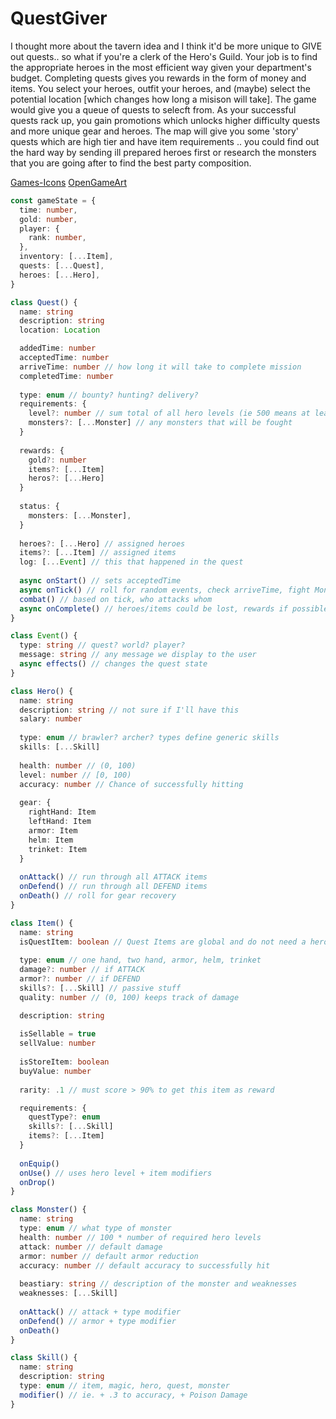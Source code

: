 # QuestGiver

I thought more about the tavern idea and I think it'd be more unique to GIVE out quests.. so what if you're a clerk of the Hero's Guild. Your job is to find the appropriate heroes in the most efficient way given your department's budget. Completing quests gives you rewards in the form of money and items. You select your heroes, outfit your heroes, and (maybe) select the potential location [which changes how long a misison will take].
The game would give you a queue of quests to selecft from. As your successful quests rack up, you gain promotions which unlocks higher difficulty quests and more unique gear and heroes.
The map will give you some 'story' quests which are high tier and have item requirements .. you could find out the hard way by sending ill prepared heroes first or research the monsters that you are going after to find the best party composition.

[Games-Icons](https://game-icons.net/) 
[OpenGameArt](https://opengameart.org)


```typescript
const gameState = {
  time: number,
  gold: number,
  player: {
    rank: number,
  },
  inventory: [...Item],
  quests: [...Quest],
  heroes: [...Hero],
}
```

```typescript
class Quest() {
  name: string
  description: string
  location: Location

  addedTime: number
  acceptedTime: number
  arriveTime: number // how long it will take to complete mission
  completedTime: number
  
  type: enum // bounty? hunting? delivery?
  requirements: {
    level?: number // sum total of all hero levels (ie 500 means at least 5 heroes at 100 level)
    monsters?: [...Monster] // any monsters that will be fought
  }
  
  rewards: {
    gold?: number
    items?: [...Item]
    heros?: [...Hero]
  }
  
  status: {
    monsters: [...Monster],
  }
  
  heroes?: [...Hero] // assigned heroes
  items?: [...Item] // assigned items
  log: [...Event] // this that happened in the quest
  
  async onStart() // sets acceptedTime
  async onTick() // roll for random events, check arriveTime, fight Monsters
  combat() // based on tick, who attacks whom
  async onComplete() // heroes/items could be lost, rewards if possible
}

class Event() {
  type: string // quest? world? player?
  message: string // any message we display to the user
  async effects() // changes the quest state
}
```

```typescript
class Hero() {
  name: string
  description: string // not sure if I'll have this
  salary: number
  
  type: enum // brawler? archer? types define generic skills
  skills: [...Skill]
  
  health: number // (0, 100)
  level: number // [0, 100)
  accuracy: number // Chance of successfully hitting
  
  gear: {
    rightHand: Item
    leftHand: Item
    armor: Item
    helm: Item
    trinket: Item
  }
  
  onAttack() // run through all ATTACK items
  onDefend() // run through all DEFEND items
  onDeath() // roll for gear recovery
}

class Item() {
  name: string
  isQuestItem: boolean // Quest Items are global and do not need a hero to hold it
  
  type: enum // one hand, two hand, armor, helm, trinket
  damage?: number // if ATTACK
  armor?: number // if DEFEND
  skills?: [...Skill] // passive stuff
  quality: number // (0, 100) keeps track of damage 

  description: string
  
  isSellable = true
  sellValue: number
  
  isStoreItem: boolean
  buyValue: number
  
  rarity: .1 // must score > 90% to get this item as reward

  requirements: {
    questType?: enum
    skills?: [...Skill]
    items?: [...Item]
  }
  
  onEquip()
  onUse() // uses hero level + item modifiers
  onDrop()
}

class Monster() {
  name: string
  type: enum // what type of monster
  health: number // 100 * number of required hero levels
  attack: number // default damage
  armor: number // default armor reduction
  accuracy: number // default accuracy to successfully hit
 
  beastiary: string // description of the monster and weaknesses
  weaknesses: [...Skill] 
  
  onAttack() // attack + type modifier
  onDefend() // armor + type modifier
  onDeath()
}

class Skill() {
  name: string
  description: string
  type: enum // item, magic, hero, quest, monster
  modifier() // ie. + .3 to accuracy, + Poison Damage
}
```
